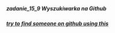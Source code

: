 ##### zadanie_15_9 Wyszukiwarka na Github
##### [try to find someone on github using this](https://rafal-chrebela.github.io/zadanie_15_9/.)

